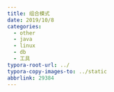 ```yaml
---
title: 组合模式
date: 2019/10/8
categories:
  - other
  - java
  - linux
  - db
  - 工具
typora-root-url: ../
typora-copy-images-to: ../static
abbrlink: 29384
---
```





















